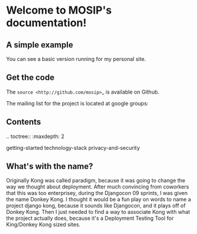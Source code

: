 Welcome to MOSIP's documentation!
=======================================

A simple example
-----------------

You can see a basic version running for my personal site. 

Get the code
-------------

The `source <http://github.com/mosip>`_ is available on Github.  

The mailing list for the project is located at google groups:  

Contents
--------

.. toctree::
   :maxdepth: 2

   getting-started
   technology-stack
   privacy-and-security
   
   
   

What's with the name?
----------------------

Originally Kong was called paradigm, because it was going to change the way we thought about deployment. After much convincing from coworkers that this was too enterprisey, during the Djangocon 09 sprints, I was given the name Donkey Kong. I thought it would be a fun play on words to name a project django kong, because it sounds like Djangocon, and it plays off of Donkey Kong. Then I just needed to find a way to associate Kong with what the project actually does, because it's a Deployment Testing Tool for King/Donkey Kong sized sites.
